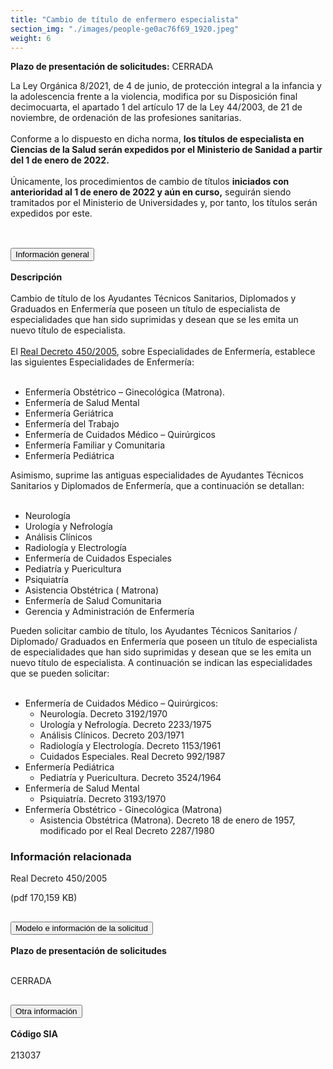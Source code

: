 ```yaml
---
title: "Cambio de título de enfermero especialista"
section_img: "./images/people-ge0ac76f69_1920.jpeg"
weight: 6
---
```

<p class="icon_text red"> <b>Plazo de presentación de solicitudes:</b>  <span>CERRADA</span>
                                            <i class="fas fa-lock"></i>
                                        </p>
La Ley Orgánica 8/2021, de 4 de junio, de protección integral a la infancia y la adolescencia frente a la violencia, modifica por su Disposición final decimocuarta, el apartado 1 del artículo 17 de la Ley 44/2003, de 21 de noviembre, de ordenación de las profesiones sanitarias. <br><br>
Conforme a lo dispuesto en dicha norma, <b>los títulos de especialista en Ciencias de la Salud serán expedidos por el Ministerio de Sanidad a partir del 1 de enero de 2022.</b><br><br>
Únicamente, los procedimientos de cambio de títulos <b>iniciados con anterioridad al 1 de enero de 2022 y aún en curso,</b> seguirán siendo tramitados por el Ministerio de Universidades y, por tanto, los títulos serán expedidos por este. <br><br>
<section>
    <article>
        <div class="container container_xl_accoordion p-0">
            <div class="row mt-4">
                <div class="col-lg-12 content_collapse mb-120">
                                <div class="accordion" id="accordionPanelsStayOpenExample">
                                    <div class="accordion-item">
                                        <h2 class="accordion-header" id="panelsStayOpen-headingOne">
                                            <button class="accordion-button collapsed" type="button" data-bs-toggle="collapse" data-bs-target="#panelsStayOpen-collapseOne" aria-expanded="false" aria-controls="panelsStayOpen-collapseOne">
                                               Información general
                                            </button>
                                        </h2>
                                        <div id="panelsStayOpen-collapseOne" class="accordion-collapse collapse " aria-labelledby="panelsStayOpen-headingOne">
                                            <div class="accordion-body">
                                                <article id="section_link">
                                                    <div class="container-fluid">
                                                        <div class="row">
                                                            <div class="col-12">
                                                                <b>Descripción</b><br><br>
								Cambio de título de los Ayudantes Técnicos Sanitarios, Diplomados y Graduados en Enfermería que poseen un título de especialista de especialidades que han sido suprimidas y desean que se les emita un nuevo título de especialista. <br><br>
								El <a href="{{<siteurl>}}documentos/PDF/sistema_universitario/gestion_titulos/otros_procedimientos/A15480-15486_RD-450-2005.pdf" target="_blank">Real Decreto 450/2005</a>, sobre Especialidades de Enfermería, establece las siguientes Especialidades de Enfermería: <br><br> 
								<ul>
									<li>Enfermería Obstétrico – Ginecológica (Matrona). </li>
									<li>Enfermería de Salud Mental </li>
									<li>Enfermería Geriátrica </li>
									<li>Enfermería del Trabajo</li>
									<li>Enfermería de Cuidados Médico – Quirúrgicos</li>
									<li>Enfermería Familiar y Comunitaria</li>
									<li>Enfermería Pediátrica</li>
								</ul>
								Asimismo, suprime las antiguas especialidades de Ayudantes Técnicos Sanitarios y Diplomados de Enfermería, que a continuación se detallan: <br><br>
								<ul>								
									<li>Neurología</li>
									<li>Urología y Nefrología</li>
									<li>Análisis Clínicos</li>
									<li>Radiología y Electrología</li>
									<li>Enfermería de Cuidados Especiales</li>
									<li>Pediatría y Puericultura</li>
									<li>Psiquiatría</li>
									<li>Asistencia Obstétrica ( Matrona) </li>
									<li>Enfermería de Salud Comunitaria</li>
									<li>Gerencia y Administración de Enfermería</li>
								</ul>
								Pueden solicitar cambio de título, los Ayudantes Técnicos Sanitarios / Diplomado/ Graduados en Enfermería que poseen un título de especialista de especialidades que han sido suprimidas y desean que se les emita un nuevo título de especialista. A continuación se indican las especialidades que se pueden solicitar:  <br><br>
								<ul>
									<li>Enfermería de Cuidados Médico – Quirúrgicos:
									<ul>
 										<li>Neurología. Decreto 3192/1970</li>
 										<li>Urología y Nefrología. Decreto 2233/1975</li>
 										<li>Análisis Clínicos. Decreto 203/1971</li>
 										<li>Radiología y Electrología. Decreto 1153/1961</li>
 										<li>Cuidados Especiales. Real Decreto 992/1987</li>
									</ul>
									</li>
									<li>Enfermería Pediátrica 
 									<ul>
										<li>Pediatría y Puericultura. Decreto 3524/1964</li>
									</ul>
									</li>
									<li>Enfermería de Salud Mental
									 <ul>
										<li>Psiquiatría. Decreto 3193/1970</li>
									</ul>
									</li>
 									<li>Enfermería Obstétrico - Ginecológica (Matrona)
 										<ul><li>Asistencia Obstétrica (Matrona). Decreto 18 de enero de 1957, modificado por el Real Decreto 2287/1980</li>
										</ul>
										</li>
									</ul>
										<div class="row"> 
		<div class="col-12 box_card_title d-flex"> 
			<h3 class="title_separador"><i class="fas fa-download"></i>Información relacionada</h3> 
		</div> 
		<div class="col-lg-12 box_card"> 
		</div> 
		<div class="col-lg-12 cards_download_cnt">  
			<div class="row"> 
				<div class="download_card"> 
					<a class="card" href="{{<siteurl>}}/documentos/PDF/sistema_universitario/gestion_titulos/otros_procedimientos/A15480-15486_RD-450-2005.pdf" target="_blank"> 
					<div class="card-header"> 
						   <i class="fal fa-download"></i> 
					</div> </a> 
					<div class="card-body">
						<p class="text_body">Real Decreto 450/2005</p>
						<p class="text_file">
							<i style="color:#cc0000" class="fal fa-file-pdf pdf_icon"></i>  (pdf 170,159 KB)
						</p>
					</div>
				</div> 		
			</div> 
		</div> 
	</div>
                                                            </div>
                                                        </div>
                                                    </div>
                                                </article>
                                            </div>
                                        </div>
                                    </div>
                                    <div class="accordion-item">
                                        <h2 class="accordion-header" id="panelsStayOpen-headingTwo">
                                            <button class="accordion-button collapsed" type="button" data-bs-toggle="collapse" data-bs-target="#panelsStayOpen-collapseTwo" aria-expanded="false">
                                                Modelo e información de la solicitud
                                            </button>
                                        </h2>
                                        <div id="panelsStayOpen-collapseTwo" class="accordion-collapse collapse" aria-labelledby="panelsStayOpen-headingTwo">
                                            <div class="accordion-body">
                                                <article id="section_link">
                                                    <div class="container-fluid">
                                                        <div class="row">
                                                            <div class="col-12">
								<b>Plazo de presentación de solicitudes</b><br><br>
								<p class="icon_text red"><span>CERRADA</span>
                                            <i class="fas fa-lock"></i>
                                        </p>
                                                            </div>
                                                        </div>
                                                    </div>
                                                </article>
                                            </div>
                                        </div>
				</div>
                                    <div class="accordion-item">
                                        <h2 class="accordion-header" id="panelsStayOpen-headingTree">
                                            <button class="accordion-button collapsed" type="button" data-bs-toggle="collapse" data-bs-target="#panelsStayOpen-collapseTree" aria-expanded="false">
                                                 Otra información
                                            </button>
                                        </h2>
                                        <div id="panelsStayOpen-collapseTree" class="accordion-collapse collapse" aria-labelledby="panelsStayOpen-headingTree">
                                            <div class="accordion-body">
                                                <article id="section_link">
                                                    <div class="container-fluid">
                                                        <div class="row">
                                                            <div class="col-12">
                                                                <b>Código SIA</b><br><br>
								213037
								</div>
                                            </div>
                                        </div>
                                    </article>
                                </div>
                            </div>
                        </div>         
                    </div>
                </div>
            </div>
        </div>
    </article>
</section>